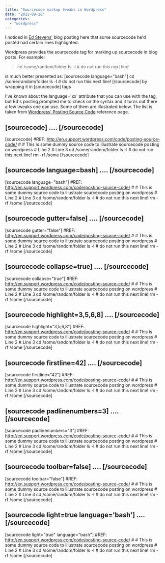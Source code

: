 ```yaml
---
title: "Sourcecode markup tweaks in Wordpress"
date: "2011-09-26"
categories: 
  - "wordpress"
---
```


I noticed in [Ed Stevens'](http://edstevensdba.wordpress.com/2011/02/16/sqlnet_client_cfg/) blog posting here that some sourcecode he'd posted had certain lines highlighted.

Wordpress provides the sourcecode tag for marking up sourcecode in blog posts. For example:

> cd /some/random/folder ls -l # do not run this next line!

is much better presented as: \[sourcecode language="bash"\] cd /some/random/folder ls -l # do not run this next line! \[/sourcecode\] by wrapping it in \[sourcecode\] tags

I've known about the language='xx' attribute that you can use with the tag, but Ed's posting prompted me to check on the syntax and it turns out there a few tweaks one can use. Some of them are illustrated below. The list is taken from [Wordpress' Posting Source Code](http://en.support.wordpress.com/code/posting-source-code/) reference page.

## \[sourcecode\] .... \[/sourcecode\]

\[sourcecode\] #REF: http://en.support.wordpress.com/code/posting-source-code/ # # This is some dummy source code to illustrate sourcecode posting on wordpress # Line 2 # Line 3 cd /some/random/folder ls -l # do not run this next line! rm -rf /some \[/sourcecode\]

## \[sourcecode language=bash\] .... \[/sourcecode\]

\[sourcecode language="bash"\] #REF: http://en.support.wordpress.com/code/posting-source-code/ # # This is some dummy source code to illustrate sourcecode posting on wordpress # Line 2 # Line 3 cd /some/random/folder ls -l # do not run this next line! rm -rf /some \[/sourcecode\]

## \[sourcecode gutter=false\] .... \[/sourcecode\]

\[sourcecode gutter="false"\] #REF: http://en.support.wordpress.com/code/posting-source-code/ # # This is some dummy source code to illustrate sourcecode posting on wordpress # Line 2 # Line 3 cd /some/random/folder ls -l # do not run this next line! rm -rf /some \[/sourcecode\]

## \[sourcecode collapse=true\] .... \[/sourcecode\]

\[sourcecode collapse="true"\] #REF: http://en.support.wordpress.com/code/posting-source-code/ # # This is some dummy source code to illustrate sourcecode posting on wordpress # Line 2 # Line 3 cd /some/random/folder ls -l # do not run this next line! rm -rf /some \[/sourcecode\]

## \[sourcecode highlight=3,5,6,8\] .... \[/sourcecode\]

\[sourcecode highlight="3,5,6,8"\] #REF: http://en.support.wordpress.com/code/posting-source-code/ # # This is some dummy source code to illustrate sourcecode posting on wordpress # Line 2 # Line 3 cd /some/random/folder ls -l # do not run this next line! rm -rf /some \[/sourcecode\]

## \[sourcecode firstline=42\] .... \[/sourcecode\]

\[sourcecode firstline="42"\] #REF: http://en.support.wordpress.com/code/posting-source-code/ # # This is some dummy source code to illustrate sourcecode posting on wordpress # Line 2 # Line 3 cd /some/random/folder ls -l # do not run this next line! rm -rf /some \[/sourcecode\]

## \[sourcecode padlinenumbers=3\] .... \[/sourcecode\]

\[sourcecode padlinenumbers="3"\] #REF: http://en.support.wordpress.com/code/posting-source-code/ # # This is some dummy source code to illustrate sourcecode posting on wordpress # Line 2 # Line 3 cd /some/random/folder ls -l # do not run this next line! rm -rf /some \[/sourcecode\]

## \[sourcecode toolbar=false\] .... \[/sourcecode\]

\[sourcecode toolbar="false"\] #REF: http://en.support.wordpress.com/code/posting-source-code/ # # This is some dummy source code to illustrate sourcecode posting on wordpress # Line 2 # Line 3 cd /some/random/folder ls -l # do not run this next line! rm -rf /some \[/sourcecode\]

## \[sourcecode light=true language='bash'\] .... \[/sourcecode\]

\[sourcecode light="true" language="bash"\] #REF: http://en.support.wordpress.com/code/posting-source-code/ # # This is some dummy source code to illustrate sourcecode posting on wordpress # Line 2 # Line 3 cd /some/random/folder ls -l # do not run this next line! rm -rf /some \[/sourcecode\]
